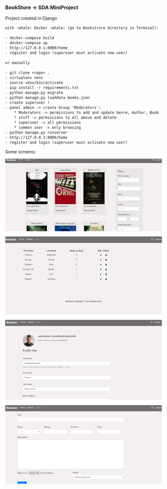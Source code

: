 ### BookStore -> SDA MiniProject

Project created in Django

    with :whale: Docker :whale: (go to Bookstrore directory in Terminal):
    
    - docker-compose build 
    - docker-compose up
    - http://127.0.0.1:8000/home
    - register and login (superuser must activate new user)

    or manually 

    - git clone <repo> .
    - virtualenv venv
    - source venv/bin/activate
    - pip install -r requirements.txt
    - python manage.py migrate
    - python manage.py loaddata books.json
    - create superuser !
    - panel admin -> create Group 'Moderators':
        * Moderators -> permissions to add and update Genre, Author, Book
        * stuff -> permissions to all above and delete
        * superuser -> all permissions
        * common user -> only browsing
    - python manage.py runserver
    - http://127.0.0.1:8000/home
    - register and login (superuser must activate new user)

Some screens:

 
![Screen1](readme_media/screen1.png)


![Screen1](readme_media/screen2.png)


![Screen1](readme_media/screen3.png)


![Screen1](readme_media/screen4.png)